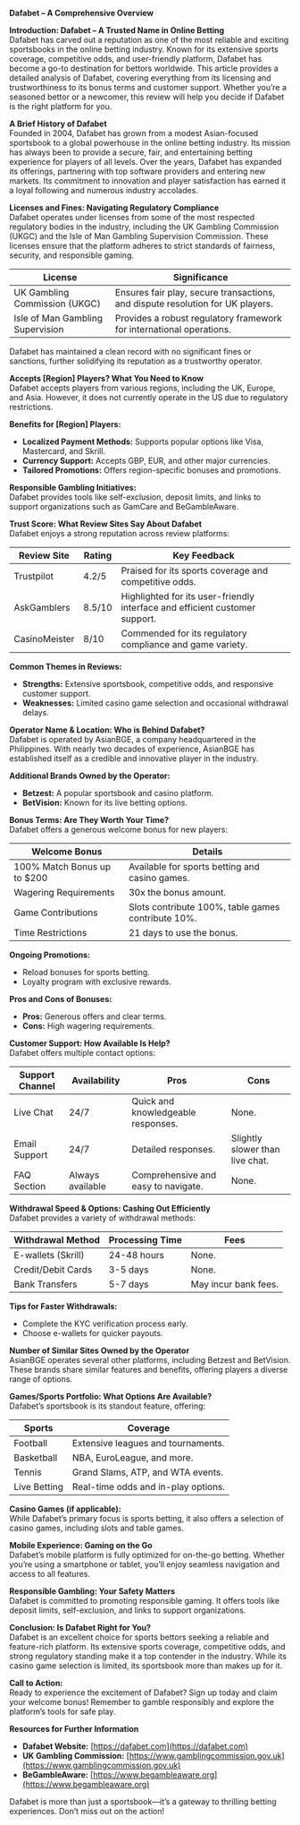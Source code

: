 **Dafabet – A Comprehensive Overview**  

**Introduction: Dafabet – A Trusted Name in Online Betting**  
Dafabet has carved out a reputation as one of the most reliable and exciting sportsbooks in the online betting industry. Known for its extensive sports coverage, competitive odds, and user-friendly platform, Dafabet has become a go-to destination for bettors worldwide. This article provides a detailed analysis of Dafabet, covering everything from its licensing and trustworthiness to its bonus terms and customer support. Whether you’re a seasoned bettor or a newcomer, this review will help you decide if Dafabet is the right platform for you.  

**A Brief History of Dafabet**  
Founded in 2004, Dafabet has grown from a modest Asian-focused sportsbook to a global powerhouse in the online betting industry. Its mission has always been to provide a secure, fair, and entertaining betting experience for players of all levels. Over the years, Dafabet has expanded its offerings, partnering with top software providers and entering new markets. Its commitment to innovation and player satisfaction has earned it a loyal following and numerous industry accolades.  

**Licenses and Fines: Navigating Regulatory Compliance**  
Dafabet operates under licenses from some of the most respected regulatory bodies in the industry, including the UK Gambling Commission (UKGC) and the Isle of Man Gambling Supervision Commission. These licenses ensure that the platform adheres to strict standards of fairness, security, and responsible gaming.  

| **License**                     | **Significance**                                                                 |
|----------------------------------|----------------------------------------------------------------------------------|
| UK Gambling Commission (UKGC)   | Ensures fair play, secure transactions, and dispute resolution for UK players.   |
| Isle of Man Gambling Supervision| Provides a robust regulatory framework for international operations.             |

Dafabet has maintained a clean record with no significant fines or sanctions, further solidifying its reputation as a trustworthy operator.  

**Accepts [Region] Players? What You Need to Know**  
Dafabet accepts players from various regions, including the UK, Europe, and Asia. However, it does not currently operate in the US due to regulatory restrictions.  

**Benefits for [Region] Players:**  
- **Localized Payment Methods:** Supports popular options like Visa, Mastercard, and Skrill.  
- **Currency Support:** Accepts GBP, EUR, and other major currencies.  
- **Tailored Promotions:** Offers region-specific bonuses and promotions.  

**Responsible Gambling Initiatives:**  
Dafabet provides tools like self-exclusion, deposit limits, and links to support organizations such as GamCare and BeGambleAware.  

**Trust Score: What Review Sites Say About Dafabet**  
Dafabet enjoys a strong reputation across review platforms:  

| **Review Site** | **Rating** | **Key Feedback**                                                                 |
|------------------|------------|----------------------------------------------------------------------------------|
| Trustpilot       | 4.2/5      | Praised for its sports coverage and competitive odds.                            |
| AskGamblers      | 8.5/10     | Highlighted for its user-friendly interface and efficient customer support.      |
| CasinoMeister    | 8/10       | Commended for its regulatory compliance and game variety.                        |

**Common Themes in Reviews:**  
- **Strengths:** Extensive sportsbook, competitive odds, and responsive customer support.  
- **Weaknesses:** Limited casino game selection and occasional withdrawal delays.  

**Operator Name & Location: Who is Behind Dafabet?**  
Dafabet is operated by AsianBGE, a company headquartered in the Philippines. With nearly two decades of experience, AsianBGE has established itself as a credible and innovative player in the industry.  

**Additional Brands Owned by the Operator:**  
- **Betzest:** A popular sportsbook and casino platform.  
- **BetVision:** Known for its live betting options.  

**Bonus Terms: Are They Worth Your Time?**  
Dafabet offers a generous welcome bonus for new players:  

| **Welcome Bonus**               | **Details**                                                                 |
|----------------------------------|-----------------------------------------------------------------------------|
| 100% Match Bonus up to $200      | Available for sports betting and casino games.                              |
| Wagering Requirements            | 30x the bonus amount.                                                       |
| Game Contributions               | Slots contribute 100%, table games contribute 10%.                          |
| Time Restrictions                | 21 days to use the bonus.                                                   |

**Ongoing Promotions:**  
- Reload bonuses for sports betting.  
- Loyalty program with exclusive rewards.  

**Pros and Cons of Bonuses:**  
- **Pros:** Generous offers and clear terms.  
- **Cons:** High wagering requirements.  

**Customer Support: How Available Is Help?**  
Dafabet offers multiple contact options:  

| **Support Channel** | **Availability** | **Pros**                              | **Cons**                              |
|----------------------|------------------|---------------------------------------|---------------------------------------|
| Live Chat            | 24/7             | Quick and knowledgeable responses.    | None.                                 |
| Email Support        | 24/7             | Detailed responses.                   | Slightly slower than live chat.       |
| FAQ Section          | Always available | Comprehensive and easy to navigate.   | None.                                 |

**Withdrawal Speed & Options: Cashing Out Efficiently**  
Dafabet provides a variety of withdrawal methods:  

| **Withdrawal Method** | **Processing Time** | **Fees**                              |
|------------------------|---------------------|---------------------------------------|
| E-wallets (Skrill)     | 24-48 hours         | None.                                 |
| Credit/Debit Cards     | 3-5 days            | None.                                 |
| Bank Transfers         | 5-7 days            | May incur bank fees.                  |

**Tips for Faster Withdrawals:**  
- Complete the KYC verification process early.  
- Choose e-wallets for quicker payouts.  

**Number of Similar Sites Owned by the Operator**  
AsianBGE operates several other platforms, including Betzest and BetVision. These brands share similar features and benefits, offering players a diverse range of options.  

**Games/Sports Portfolio: What Options Are Available?**  
Dafabet’s sportsbook is its standout feature, offering:  

| **Sports**          | **Coverage**                                                                 |
|----------------------|------------------------------------------------------------------------------|
| Football             | Extensive leagues and tournaments.                                          |
| Basketball           | NBA, EuroLeague, and more.                                                  |
| Tennis               | Grand Slams, ATP, and WTA events.                                           |
| Live Betting         | Real-time odds and in-play options.                                         |

**Casino Games (if applicable):**  
While Dafabet’s primary focus is sports betting, it also offers a selection of casino games, including slots and table games.  

**Mobile Experience: Gaming on the Go**  
Dafabet’s mobile platform is fully optimized for on-the-go betting. Whether you’re using a smartphone or tablet, you’ll enjoy seamless navigation and access to all features.  

**Responsible Gambling: Your Safety Matters**  
Dafabet is committed to promoting responsible gaming. It offers tools like deposit limits, self-exclusion, and links to support organizations.  

**Conclusion: Is Dafabet Right for You?**  
Dafabet is an excellent choice for sports bettors seeking a reliable and feature-rich platform. Its extensive sports coverage, competitive odds, and strong regulatory standing make it a top contender in the industry. While its casino game selection is limited, its sportsbook more than makes up for it.  

**Call to Action:**  
Ready to experience the excitement of Dafabet? Sign up today and claim your welcome bonus! Remember to gamble responsibly and explore the platform’s tools for safe play.  

**Resources for Further Information**  
- **Dafabet Website:** [https://dafabet.com](https://dafabet.com)  
- **UK Gambling Commission:** [https://www.gamblingcommission.gov.uk](https://www.gamblingcommission.gov.uk)  
- **BeGambleAware:** [https://www.begambleaware.org](https://www.begambleaware.org)  

Dafabet is more than just a sportsbook—it’s a gateway to thrilling betting experiences. Don’t miss out on the action!